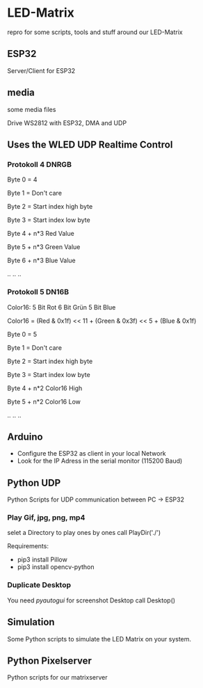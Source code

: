 # LED-Matrix
repro for some scripts, tools and stuff around our LED-Matrix

## ESP32
Server/Client for ESP32


## media
some media files




Drive WS2812 with ESP32, DMA and UDP


## Uses the WLED UDP Realtime Control 
### Protokoll 4 DNRGB
Byte 0 = 4

Byte 1 = Don't care

Byte 2 = Start index high byte

Byte 3 = Start index low byte

Byte 4 + n*3 	Red Value

Byte 5 + n*3 	Green Value

Byte 6 + n*3 	Blue Value

..
..
..

### Protokoll 5 DN16B
Color16:
5 Bit Rot 
6 Bit Grün
5 Bit Blue 

Color16 = (Red & 0x1f) << 11 + (Green & 0x3f) << 5 + (Blue & 0x1f)

Byte 0 = 5

Byte 1 = Don't care

Byte 2 = Start index high byte

Byte 3 = Start index low byte

Byte 4 + n*2 	Color16 High

Byte 5 + n*2 	Color16 Low

..
..
..

## Arduino
* Configure the ESP32 as client in your local Network
* Look for the IP Adress in the serial monitor (115200 Baud) 

## Python UDP
Python Scripts for UDP communication between PC -> ESP32 
### Play Gif, jpg, png, mp4
selet a Directory to play ones by ones
call PlayDir('./')

Requirements:
* pip3 install Pillow
* pip3 install opencv-python

### Duplicate Desktop
You need *pyautogui* for screenshot Desktop
call Desktop()

## Simulation
Some Python scripts to simulate the LED Matrix on your system. 

## Python Pixelserver
Python scripts for our matrixserver


